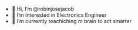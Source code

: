- 👋 Hi, I’m @robinjosejacob
- 👀 I’m interested in Electronics Engineer
- 🌱 I’m currently teachiching m brain to act smarter
